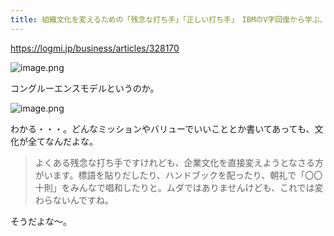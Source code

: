 ```yaml
---
title: 組織文化を変えるための「残念な打ち手」「正しい打ち手」　IBMのV字回復から学ぶ、組織戦略を成功させるポイント - ログミーBiz
---
```


https://logmi.jp/business/articles/328170

![image.png](https://mryhryki.com/file/Thh7n56I4jUyJ8RO-Dwdn_y1-O9tCPppKDwVCb4R-epiTb1c.webp)

コングルーエンスモデルというのか。

![image.png](https://mryhryki.com/file/Thh5Ok4BKzAOqHfswRcT_7uSO-8FBLo-4DrXsG2ocbYNAm6w.webp)

わかる・・・。どんなミッションやバリューでいいこととか書いてあっても、文化が全てなんだよな。

> よくある残念な打ち手ですけれども、企業文化を直接変えようとなさる方がいます。標語を貼りだしたり、ハンドブックを配ったり、朝礼で「〇〇十則」をみんなで唱和したりと。ムダではありませんけども、これでは変わらないんですね。

そうだよな〜。
